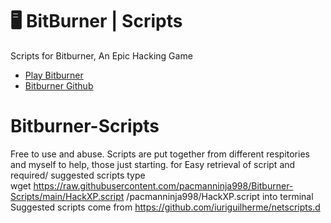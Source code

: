 # 🖥  BitBurner | Scripts
Scripts for Bitburner, An Epic Hacking Game

* [Play Bitburner](https://danielyxie.github.io/bitburner/)
* [Bitburner Github](https://github.com/danielyxie/bitburner)
# Bitburner-Scripts
Free to use and abuse.
Scripts are put together from different respitories and myself to help, those just starting.
for Easy retrieval of script and required/ suggested scripts type                                                                                       
                                                                                                   wget https://raw.githubusercontent.com/pacmanninja998/Bitburner-Scripts/main/HackXP.script /pacmanninja998/HackXP.script
                                                                                                                                        into terminal
                                                                          Suggested scripts come from https://github.com/iuriguilherme/netscripts.d

